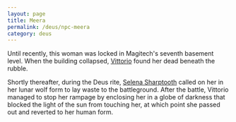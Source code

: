 ```yaml
---
layout: page
title: Meera
permalink: /deus/npc-meera
category: deus
---
```

Until recently, this woman was locked in Magitech's seventh basement level. When the building collapsed, [Vittorio](char-public-allen) found her dead beneath the rubble.

Shortly thereafter, during the Deus rite, [Selena Sharptooth](npc-selena) called on her in her lunar wolf form to lay waste to the battleground. After the battle, Vittorio managed to stop her rampage by enclosing her in a globe of darkness that blocked the light of the sun from touching her, at which point she passed out and reverted to her human form.
